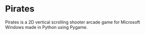 # Pirates
Pirates is a 2D vertical scrolling shooter arcade game for Microsoft Windows made in Python using Pygame.
